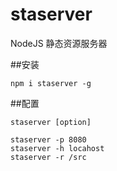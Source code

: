 # staserver

NodeJS 静态资源服务器

##安装

```
npm i staserver -g
```

##配置

```
staserver [option]

staserver -p 8080
staserver -h locahost
staserver -r /src

```
